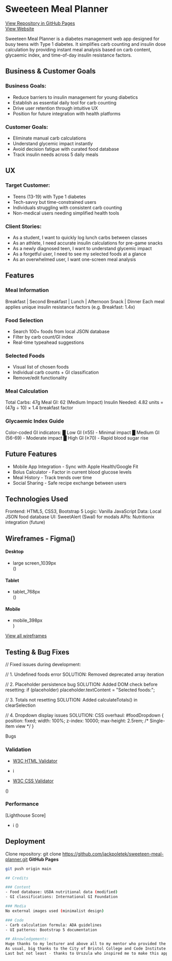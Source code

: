 # Sweeteen Meal Planner

[View Repository in GitHub Pages](https://github.com/jackpoletek/sweeteen-meal-planner) <br>
[View Website](https://jackpoletek.github.io/sweeteen-meal-planner/)

Sweeteen Meal Planner is a diabetes management web app designed for busy teens with Type 1 diabetes. It simplifies carb counting and insulin dose calculation by providing instant meal analysis based on carb content, glycaemic index, and time-of-day insulin resistance factors.

## Business & Customer Goals
### Business Goals:
- Reduce barriers to insulin management for young diabetics
- Establish as essential daily tool for carb counting
- Drive user retention through intuitive UX
- Position for future integration with health platforms

### Customer Goals:
- Eliminate manual carb calculations
- Understand glycemic impact instantly
- Avoid decision fatigue with curated food database
- Track insulin needs across 5 daily meals

## UX
### Target Customer:
- Teens (13-19) with Type 1 diabetes
- Tech-savvy but time-constrained users
- Individuals struggling with consistent carb counting
- Non-medical users needing simplified health tools

### Client Stories:
- As a student, I want to quickly log lunch carbs between classes
- As an athlete, I need accurate insulin calculations for pre-game snacks
- As a newly diagnosed teen, I want to understand glycemic impact
- As a forgetful user, I need to see my selected foods at a glance
- As an overwhelmed user, I want one-screen meal analysis

## Features

### Meal Information
Breakfast | Second Breakfast | Lunch | Afternoon Snack | Dinner
Each meal applies unique insulin resistance factors (e.g. Breakfast: 1.4x)

### Food Selection
- Search 100+ foods from local JSON database
- Filter by carb count/GI index
- Real-time typeahead suggestions

### Selected Foods
- Visual list of chosen foods
- Individual carb counts + GI classification
- Remove/edit functionality

### Meal Calculation
Total Carbs: 47g
Meal GI: 62 (Medium Impact)
Insulin Needed: 4.82 units 
  = (47g ÷ 10) × 1.4 breakfast factor

### Glycaemic Index Guide
Color-coded GI indicators:
█ Low GI (≤55) - Minimal impact
█ Medium GI (56-69) - Moderate impact
█ High GI (≥70) - Rapid blood sugar rise

## Future Features
- Mobile App Integration - Sync with Apple Health/Google Fit
- Bolus Calculator - Factor in current blood glucose levels
- Meal History - Track trends over time
- Social Sharing - Safe recipe exchange between users

## Technologies Used
Frontend: HTML5, CSS3, Bootstrap 5
Logic: Vanilla JavaScript
Data: Local JSON food database
UI: SweetAlert (Swal) for modals
APIs: Nutritionix integration (future)


## Wireframes - Figma()

#### Desktop
- large screen_1039px <br>
()

#### Tablet
- tablet_768px <br>
()

#### Mobile
- mobile_398px <br>
)

[View all wireframes](https://github.com/jackpoletek/)



## Testing & Bug Fixes

// Fixed issues during development:

// 1. Undefined foods error
SOLUTION: Removed deprecated array iteration

// 2. Placeholder persistence bug
SOLUTION: Added DOM check before resetting:
  if (placeholder) placeholder.textContent = "Selected foods:";

// 3. Totals not resetting
SOLUTION: Added calculateTotals() in clearSelection

// 4. Dropdown display issues
SOLUTION: CSS overhaul:
  #foodDropdown {
    position: fixed;
    width: 100%;
    z-index: 10000;
    max-height: 2.5rem; /* Single-item view */
  }

Bugs

### Validation
- [W3C HTML Validator](https://validator.w3.org/)

- i <br>


- [W3C CSS Validator](https://jigsaw.w3.org/css-validator/) <br>

()

### Performance
[Lighthouse Score]  

- i
()


## Deployment
Clone repository: git clone https://github.com/jackpoletek/sweeteen-meal-planner.git
**GitHub Pages**  
   ```bash
   git push origin main

## Credits

### Content
- Food database: USDA nutritional data (modified)
- GI classifications: International GI Foundation

### Media
No external images used (minimalist design)

### Code
- Carb calculation formula: ADA guidelines
- UI patterns: Bootstrap 5 documentation

## Aknowledgements:
Huge thanks to my lecturer and above all to my mentor who provided the simplest and most effective solutions when it came to implementing them in the app.
As usual, big thanks to the City of Bristol College and Code Institute.
Last but not least - thanks to Urszula who inspired me to make this app.
